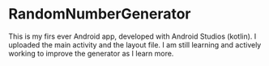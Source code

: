 # RandomNumberGenerator

This is my firs ever Android app, developed with Android Studios (kotlin). I uploaded the main activity and the layout file. I am still learning and actively working to improve the generator as I learn more.
